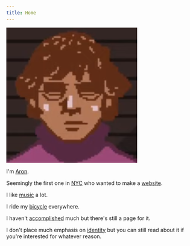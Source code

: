 ```yaml
---
title: Home
---
```

<meta name="robots" content="noindex, nofollow, noarchive">

<p>
<img id="avatar" style="vertical-align: middle" src="/images/avatar.png"/>
</p>

I'm [Aron](/name).

Seemingly the first one in [NYC](/nyc) who wanted to make a [website](/website).

I like [music](/music) a lot.

I ride my [bicycle](/bicycling) everywhere.

I haven't [accomplished](/accomplishments) much but there's still a page for it.

I don't place much emphasis on [identity](/identity) but you can still read about it if you're interested for whatever reason.
